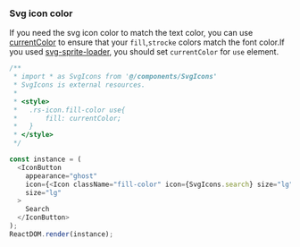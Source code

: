 ### Svg icon color

If you need the svg icon color to match the text color, you can use [currentColor](https://caniuse.com/#search=currentColor) to ensure that your `fill`,`strocke` colors match the font color.If you used [svg-sprite-loader](https://github.com/kisenka/svg-sprite-loader), you should set `currentColor` for `use` element.

<!--start-code-->

```js
/**
 * import * as SvgIcons from '@/components/SvgIcons'
 * SvgIcons is external resources.
 *
 * <style>
 *   .rs-icon.fill-color use{
 *       fill: currentColor;
 *   }
 * </style>
 */

const instance = (
  <IconButton
    appearance="ghost"
    icon={<Icon className="fill-color" icon={SvgIcons.search} size="lg" />}
    size="lg"
  >
    Search
  </IconButton>
);
ReactDOM.render(instance);
```

<!--end-code-->
